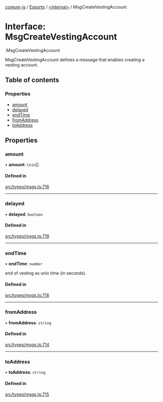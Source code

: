 [coreum-js](../README.md) / [Exports](../modules.md) / [<internal\>](../modules/internal_.md) / MsgCreateVestingAccount

# Interface: MsgCreateVestingAccount

[<internal>](../modules/internal_.md).MsgCreateVestingAccount

MsgCreateVestingAccount defines a message that enables creating a vesting
account.

## Table of contents

### Properties

- [amount](internal_.MsgCreateVestingAccount.md#amount)
- [delayed](internal_.MsgCreateVestingAccount.md#delayed)
- [endTime](internal_.MsgCreateVestingAccount.md#endtime)
- [fromAddress](internal_.MsgCreateVestingAccount.md#fromaddress)
- [toAddress](internal_.MsgCreateVestingAccount.md#toaddress)

## Properties

### amount

• **amount**: `Coin`[]

#### Defined in

[src/types/msgs.ts:716](https://github.com/PulsaraIO/coreum-js/blob/64a1208/src/types/msgs.ts#L716)

___

### delayed

• **delayed**: `boolean`

#### Defined in

[src/types/msgs.ts:719](https://github.com/PulsaraIO/coreum-js/blob/64a1208/src/types/msgs.ts#L719)

___

### endTime

• **endTime**: `number`

end of vesting as unix time (in seconds).

#### Defined in

[src/types/msgs.ts:718](https://github.com/PulsaraIO/coreum-js/blob/64a1208/src/types/msgs.ts#L718)

___

### fromAddress

• **fromAddress**: `string`

#### Defined in

[src/types/msgs.ts:714](https://github.com/PulsaraIO/coreum-js/blob/64a1208/src/types/msgs.ts#L714)

___

### toAddress

• **toAddress**: `string`

#### Defined in

[src/types/msgs.ts:715](https://github.com/PulsaraIO/coreum-js/blob/64a1208/src/types/msgs.ts#L715)
